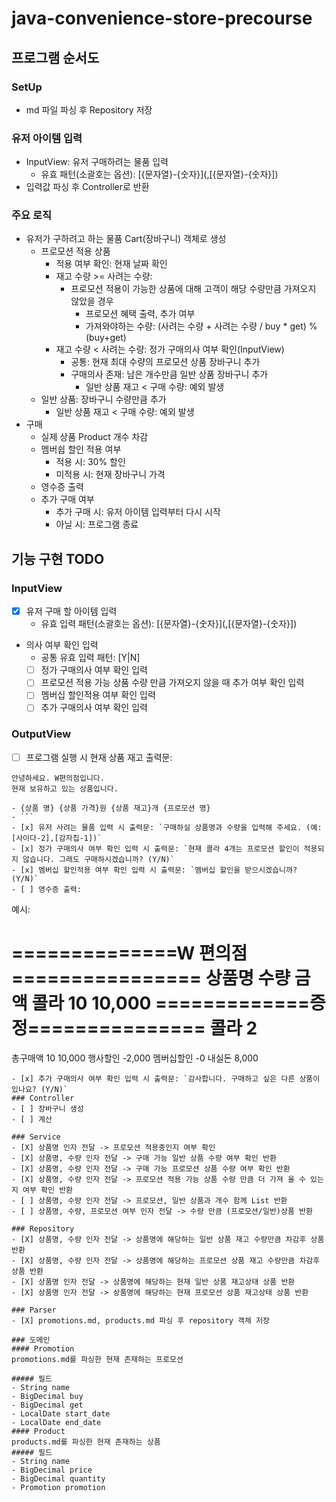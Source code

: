 # java-convenience-store-precourse
## 프로그램 순서도
### SetUp
- md 파일 파싱 후 Repository 저장
### 유저 아이템 입력
- InputView: 유저 구매하려는 물품 입력
  - 유효 패턴(소괄호는 옵션): \[{문자열}-{숫자}](,[{문자열}-{숫자}])
- 입력값 파싱 후 Controller로 반환
### 주요 로직
- 유저가 구하려고 하는 물품 Cart(장바구니) 객체로 생성
  - 프로모션 적용 상품
    - 적용 여부 확인: 현재 날짜 확인
    - 재고 수량 >= 사려는 수량: 
      - 프로모션 적용이 가능한 상품에 대해 고객이 해당 수량만큼 가져오지 않았을 경우
        - 프로모션 혜택 출력, 추가 여부
        - 가져와야하는 수량: (사려는 수량 + 사려는 수량 / buy * get) % (buy+get)
    - 재고 수량 < 사려는 수량: 정가 구매의사 여부 확인(InputView)
      - 공통: 현재 최대 수량의 프로모션 상품 장바구니 추가
      - 구매의사 존재: 남은 개수만큼 일반 상품 장바구니 추가
        - 일반 상품 재고 < 구매 수량: 예외 발생
  - 일반 상품: 장바구니 수량만큼 추가
    - 일반 상품 재고 < 구매 수량: 예외 발생
- 구매
  - 실제 상품 Product 개수 차감
  - 멤버쉽 할인 적용 여부
    - 적용 시: 30% 할인
    - 미적용 시: 현재 장바구니 가격
  - 영수증 출력
  - 추가 구매 여부
    - 추가 구매 시: 유저 아이템 입력부터 다시 시작
    - 아닐 시: 프로그램 종료

## 기능 구현 TODO
### InputView
- [X] 유저 구매 할 아이템 입력
  - 유효 입력 패턴(소괄호는 옵션): \[{문자열}-{숫자}](,[{문자열}-{숫자}])
- 의사 여부 확인 입력
  - 공통 유효 입력 패턴: [Y|N]
  - [ ] 정가 구매의사 여부 확인 입력
  - [ ] 프로모션 적용 가능 상품 수량 만큼 가져오지 않을 때 추가 여부 확인 입력
  - [ ] 멤버십 할인적용 여부 확인 입력
  - [ ] 추가 구매의사 여부 확인 입력
### OutputView
- [ ] 프로그램 실행 시 현재 상품 재고 출력문: 
```
안녕하세요. W편의점입니다.
현재 보유하고 있는 상품입니다.

- {상품 명} {상품 가격}원 {상품 재고}개 {프로모션 명}
- ```
- [x] 유저 사려는 물품 입력 시 출력문: `구매하실 상품명과 수량을 입력해 주세요. (예: [사이다-2],[감자칩-1])`
- [x] 정가 구매의사 여부 확인 입력 시 출력문: `현재 콜라 4개는 프로모션 할인이 적용되지 않습니다. 그래도 구매하시겠습니까? (Y/N)`
- [x] 멤버십 할인적용 여부 확인 입력 시 출력문: `멤버십 할인을 받으시겠습니까? (Y/N)`
- [ ] 영수증 출력: 
```
예시:

==============W 편의점================
상품명		수량	금액
콜라		10 	10,000
=============증	정===============
콜라		2
====================================
총구매액		10	10,000
행사할인			-2,000
멤버십할인			-0
내실돈			 8,000
```
- [x] 추가 구매의사 여부 확인 입력 시 출력문: `감사합니다. 구매하고 싶은 다른 상품이 있나요? (Y/N)`
### Controller
- [ ] 장바구니 생성
- [ ] 계산

### Service
- [X] 상품명 인자 전달 -> 프로모션 적용중인지 여부 확인
- [X] 상품명, 수량 인자 전달 -> 구매 가능 일반 상품 수량 여부 확인 반환
- [X] 상품명, 수량 인자 전달 -> 구매 가능 프로모션 상품 수량 여부 확인 반환
- [X] 상품명, 수량 인자 전달 -> 프로모션 적용 가능 상품 수량 만큼 더 가져 올 수 있는지 여부 확인 반환
- [ ] 상품명, 수량 인자 전달 -> 프로모션, 일반 상품과 개수 함께 List 반환
- [ ] 상품명, 수량, 프로모션 여부 인자 전달 -> 수량 만큼 (프로모션/일반)상품 반환

### Repository
- [X] 상품명, 수량 인자 전달 -> 상품명에 해당하는 일반 상품 재고 수량만큼 차감후 상품 반환
- [X] 상품명, 수량 인자 전달 -> 상품명에 해당하는 프로모션 상품 재고 수량만큼 차감후 상품 반환
- [X] 상품명 인자 전달 -> 상품명에 해당하는 현재 일반 상품 재고상태 상품 반환
- [X] 상품명 인자 전달 -> 상품명에 해당하는 현재 프로모션 상품 재고상태 상품 반환

### Parser
- [X] promotions.md, products.md 파싱 후 repository 객체 저장

### 도메인
#### Promotion
promotions.md를 파싱한 현재 존재하는 프로모션

##### 필드
- String name
- BigDecimal buy
- BigDecimal get
- LocalDate start_date
- LocalDate end_date
#### Product
products.md를 파싱한 현재 존재하는 상품
##### 필드
- String name
- BigDecimal price
- BigDecimal quantity
- Promotion promotion
